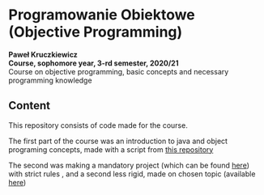 # Programowanie Obiektowe (Objective Programming)
**Paweł Kruczkiewicz**<br>
**Course, sophomore year, 3-rd semester, 2020/21**<br>
Course on objective programming, basic concepts and necessary programming knowledge
## Content

This repository consists of code made for the course.
 
The first part of the course was an introduction to java and object programing concepts, made with a script from [this repository](https://github.com/pkrucz00/obiektowe-lab)

The second was making a mandatory project (which can be found [here](https://github.com/pkrucz00/GeneratorEwolucyjny)) with strict rules , and a second less rigid, made on chosen topic (available [here](https://github.com/pkrucz00/StarCards))
